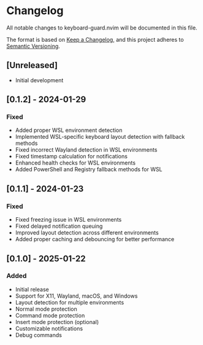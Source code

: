 # Changelog

All notable changes to keyboard-guard.nvim will be documented in this file.

The format is based on [Keep a Changelog](https://keepachangelog.com/en/1.0.0/),
and this project adheres to [Semantic Versioning](https://semver.org/spec/v2.0.0.html).

## [Unreleased]
- Initial development

## [0.1.2] - 2024-01-29
### Fixed
- Added proper WSL environment detection
- Implemented WSL-specific keyboard layout detection with fallback methods
- Fixed incorrect Wayland detection in WSL environments
- Fixed timestamp calculation for notifications
- Enhanced health checks for WSL environments
- Added PowerShell and Registry fallback methods for WSL

## [0.1.1] - 2024-01-23
### Fixed
- Fixed freezing issue in WSL environments
- Fixed delayed notification queuing
- Improved layout detection across different environments
- Added proper caching and debouncing for better performance

## [0.1.0] - 2025-01-22
### Added
- Initial release
- Support for X11, Wayland, macOS, and Windows
- Layout detection for multiple environments
- Normal mode protection
- Command mode protection
- Insert mode protection (optional)
- Customizable notifications
- Debug commands
